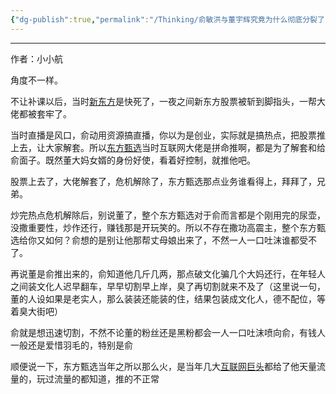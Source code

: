```yaml
---
{"dg-publish":true,"permalink":"/Thinking/俞敏洪与董宇辉究竟为什么彻底分裂了？/","noteIcon":"","created":"2025-04-01T23:45:04.433+08:00"}
---
```



---
作者：小小航  

角度不一样。

不让补课以后，当时[新东方](https://zhida.zhihu.com/search?content_id=719536137&content_type=Answer&match_order=1&q=%E6%96%B0%E4%B8%9C%E6%96%B9&zhida_source=entity)是快死了，一夜之间新东方股票被斩到脚指头，一帮大佬都被套牢了。

当时直播是风口，俞动用资源搞直播，你以为是创业，实际就是搞热点，把股票推上去，让大家解套。所以[东方甄选](https://zhida.zhihu.com/search?content_id=719536137&content_type=Answer&match_order=1&q=%E4%B8%9C%E6%96%B9%E7%94%84%E9%80%89&zhida_source=entity)当时互联网大佬是拼命推啊，都是为了解套和给俞面子。既然董大妈女婿的身份好使，看着好控制，就推他吧。

股票上去了，大佬解套了，危机解除了，东方甄选那点业务谁看得上，拜拜了，兄弟。

炒完热点危机解除后，别说董了，整个东方甄选对于俞而言都是个刚用完的尿壶，没撒重要性，炒作还行，赚钱那是开玩笑的。所以不存在撒功高震主，整个东方甄选给你又如何？俞想的是别让他那帮丈母娘出来了，不然一人一口吐沫谁都受不了。

再说董是俞推出来的，俞知道他几斤几两，那点破文化骗几个大妈还行，在年轻人之间装文化人迟早翻车，早早切割早上岸，臭了再切割就来不及了（这里说一句，董的人设如果是老实人，那么装装还能装的住，结果包装成文化人，德不配位，等着臭大街吧）

俞就是想迅速切割，不然不论董的粉丝还是黑粉都会一人一口吐沫喷向俞，有钱人一般还是爱惜羽毛的，特别是俞

顺便说一下，东方甄选当年之所以那么火，是当年几大[互联网巨头](https://zhida.zhihu.com/search?content_id=719536137&content_type=Answer&match_order=1&q=%E4%BA%92%E8%81%94%E7%BD%91%E5%B7%A8%E5%A4%B4&zhida_source=entity)都给了他天量流量的，玩过流量的都知道，推的不正常